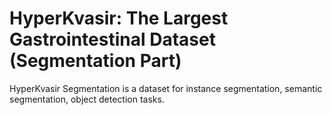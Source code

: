 # HyperKvasir: The Largest Gastrointestinal Dataset (Segmentation Part)

HyperKvasir Segmentation is a dataset for instance segmentation, semantic segmentation, object detection tasks.